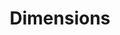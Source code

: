 ---
layout: default
bigquery: https://console.cloud.google.com/bigquery?p=covid-19-dimensions-ai&page=table&d=data&t=publications
contributors: Digital Science, https://www.digital-science.com/
cost: Free for personal, non-commercial use.
description: Dimensions contains more than 100 million publications, ranging from
  articles published in scholarly journals, books and book chapters, to preprints
  and conference proceedings. All publications are contextualized with linked data
  sets, funding, publications, patents, clinical trials, and policy documents. You
  can also view associated categories, funders, institutions, and researcher profiles.
documentation: https://docs.dimensions.ai/bigquery/index.html
last_edit: 04/09/2022, 23:25:33
location: https://www.dimensions.ai/products/free/
maintained_by: Digital Science, https://www.digital-science.com/
schema_fields:
- open_access_categories
- end_year
- funder_org_state_codes
- funding_details
- relationships
- abstract
- patent_ids
- original_assignee_countries
- assignee_countries
- research_org_city_names
- funding_jpy
- funding_currency
- date_online
- citation_string
- aliases
- year
- funder_org_cities
- original_assignee
- cpc
- ipcr
- date_normal
- associated_publication_arxiv_id
- linkout
- family_count
- publication_date
- links
- labels
- book_title
- funding_cny
- doi
- family_id
- mesh_headings
- supporting_grant_ids
- funder_org_acronyms
- interventions
- conditions
- name
- category_sdg
- grant_number
- subtitles
- organisation_details
- category_for
- journal_lists
- associated_publication_pmid
- date_modified
- research_org_country_names
- original_abstract
- acknowledgements
- types
- associated_publication_doi
- category_icrp_ct
- acronyms
- filing_status
- citations
- assignee_orgs
- metrics
- wikipedia_url
- altmetrics
- current_assignee_countries
- start_date
- funder_org
- parent_id
- publication_ids
- research_org_state_names
- date_print
- citations_count
- categories
- pmcid
- kind
- concepts
- funding_gbp
- jurisdiction
- registry
- funding_eur
- phase
- proceedings_title
- language
- funding_aud
- title
- book_series_title
- researcher_ids
- established
- date_imported_gbq
- funder_org_countries
- current_assignee_orgs
- funder_orgs
- category_bra
- arxiv_id
- editors
- research_org_cities
- funding_usd
- start_year
- pages
- created_date
- original_assignee_orgs
- priority_date
- filing_year
- research_org_countries
- repository_name
- clinical_trial_ids
- status
- family_members_ids
- repository_url
- description
- license
- journal
- funding_amount
- funding_cad
- date
- brief_title
- inventor_names
- legal_events
- type
- application_number
- issue
- reference_ids
- research_orgs
- associated_grant_ids
- date_inserted
- eisbn
- external_ids
- embargo_date
- priority_year
- gender
- address
- granted_date
- volume
- funder_countries
- category_rcdc
- original_title
- conference
- email_address
- source_id
- expiration_year
- foa_number
- current_assignee
- open_access_categories_v2
- associated_publication_id
- active_years
- resulting_publication_doi
- category_hrcs_rac
- repository_id
- category_uoa
- research_org_state_codes
- filing_date
- legal_status
- publication_year
- acronym
- category_icrp_cso
- mesh_terms
- end_date
- category_hrcs_hc
- granted_year
- authors
- funding_nzd
- pmid
- funding_chf
- publisher
- category_hra
- resulting_publication_ids
- investigators
- cited_by_ids
- expiration_date
- isbn
- id
shortname: dimensions
tags:
- scholarly literature
- patents
- funding
- clinical trials
- academic profiles
terms_of_use: 'Use of both the Dimensions COVID-19 dataset and full Dimensions dataset
  are subject to the Dimensions Terms of use: https://www.dimensions.ai/policies-terms-legal '
title: Dimensions
uuid: dcff88bd-fe6b-4fdb-8159-809bf9d7bc1c
---